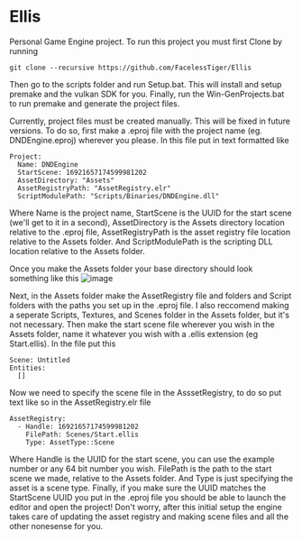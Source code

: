# Ellis

Personal Game Engine project. To run this project you must first
Clone by running
```
git clone --recursive https://github.com/FacelessTiger/Ellis
```
Then go to the scripts folder and run Setup.bat. This will install and setup premake and the vulkan SDK for you. 
Finally, run the Win-GenProjects.bat to run premake and generate the project files.


Currently, project files must be created manually. This will be fixed in future versions. To do so, first make a .eproj file with the project name (eg. DNDEngine.eproj) wherever you please. In this file put in text formatted like
```
Project:
  Name: DNDEngine
  StartScene: 16921657174599981202
  AssetDirectory: "Assets"
  AssetRegistryPath: "AssetRegistry.elr"
  ScriptModulePath: "Scripts/Binaries/DNDEngine.dll"
```
Where Name is the project name, StartScene is the UUID for the start scene (we'll get to it in a second), AssetDirectory is the Assets directory location relative to the .eproj file, AssetRegistryPath is the asset registry file location relative to the Assets folder. And ScriptModulePath is the scripting DLL location relative to the Assets folder.

Once you make the Assets folder your base directory should look something like this
![image](https://github.com/FacelessTiger/Ellis/assets/24930433/912dc685-0cbd-4bc5-87c6-a322faeb7f90)

Next, in the Assets folder make the AssetRegistry file and folders and Script folders with the paths you set up in the .eproj file. I also reccomend making a seperate Scripts, Textures, and Scenes folder in the Assets folder, but it's not necessary.
Then make the start scene file wherever you wish in the Assets folder, name it whatever you wish with a .ellis extension (eg Start.ellis). In the file put this
```
Scene: Untitled
Entities:
  []
```
Now we need to specify the scene file in the AsssetRegistry, to do so put text like so in the AssetRegistry.elr file
```
AssetRegistry:
  - Handle: 16921657174599981202
    FilePath: Scenes/Start.ellis
    Type: AssetType::Scene
```
Where Handle is the UUID for the start scene, you can use the example number or any 64 bit number you wish. FilePath is the path to the start scene we made, relative to the Assets folder. And Type is just specifying the asset is a scene type.
Finally, if you make sure the UUID matches the StartScene UUID you put in the .eproj file you should be able to launch the editor and open the project! Don't worry, after this initial setup the engine takes care of updating the asset registry and making scene files and all the other nonesense for you.

